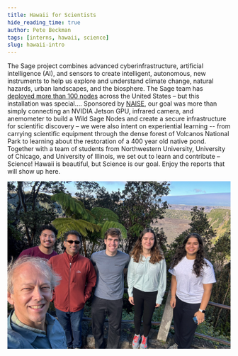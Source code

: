 ```yaml
---
title: Hawaii for Scientists
hide_reading_time: true
author: Pete Beckman
tags: [interns, hawaii, science]
slug: hawaii-intro
---
```


The Sage project combines advanced cyberinfrastructure, artificial intelligence (AI), and sensors to create intelligent, autonomous, new instruments to help us explore and understand climate change, natural hazards, urban landscapes, and the biosphere.  The Sage team has [deployed more than 100 nodes](https://portal.sagecontinuum.org) across the United States – but this installation was special…. Sponsored by [NAISE](https://naise.northwestern.edu), our goal was more than simply connecting an NVIDIA Jetson GPU, infrared camera, and anemometer to build a Wild Sage Nodes and create a secure infrastructure for scientific discovery – we were also intent on experiential learning -- from carrying scientific equipment through the dense forest of Volcanos National Park to learning about the restoration of a 400 year old native pond.  Together with a team of students from Northwestern University, University of Chicago, and University of Illinois, we set out to learn and contribute – Science!   Hawaii is beautiful, but Science is our goal.  Enjoy the reports that will show up here.

![The Team](./img/hawaii-october-2023/team-hawaii.png)






